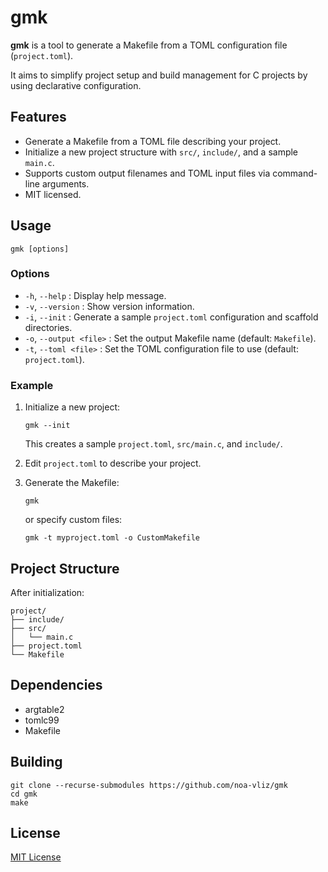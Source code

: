 # gmk

**gmk** is a tool to generate a Makefile from a TOML configuration file (`project.toml`).

It aims to simplify project setup and build management for C projects by using declarative configuration.

## Features

- Generate a Makefile from a TOML file describing your project.
- Initialize a new project structure with `src/`, `include/`, and a sample `main.c`.
- Supports custom output filenames and TOML input files via command-line arguments.
- MIT licensed.

## Usage

```
gmk [options]
```

### Options

- `-h`, `--help` : Display help message.
- `-v`, `--version` : Show version information.
- `-i`, `--init` : Generate a sample `project.toml` configuration and scaffold directories.
- `-o`, `--output <file>` : Set the output Makefile name (default: `Makefile`).
- `-t`, `--toml <file>` : Set the TOML configuration file to use (default: `project.toml`).

### Example

1. Initialize a new project:
   ```
   gmk --init
   ```
   This creates a sample `project.toml`, `src/main.c`, and `include/`.

2. Edit `project.toml` to describe your project.

3. Generate the Makefile:
   ```
   gmk
   ```
   or specify custom files:
   ```
   gmk -t myproject.toml -o CustomMakefile
   ```

## Project Structure

After initialization:
```
project/
├── include/
├── src/
│   └── main.c
├── project.toml
└── Makefile
```

## Dependencies
- argtable2
- tomlc99
- Makefile

## Building
```
git clone --recurse-submodules https://github.com/noa-vliz/gmk
cd gmk
make
```

## License

[MIT License](./LICENSE)
